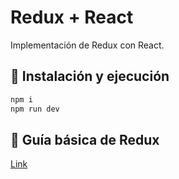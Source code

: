 # Redux + React

Implementación de Redux con React.

## 🔧 Instalación y ejecución

```bash
npm i
npm run dev
```

## 📝 Guía básica de Redux

[Link](https://luisblog.vercel.app/redux/inicio)